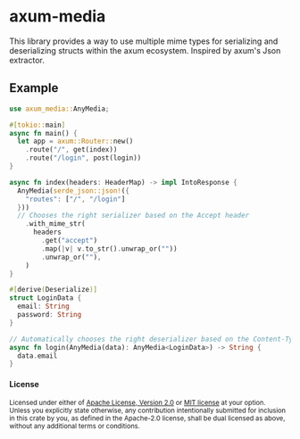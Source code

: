 # axum-media

This library provides a way to use multiple mime types for serializing and
deserializing structs within the axum ecosystem. Inspired by axum's Json
extractor.

## Example

```rs
use axum_media::AnyMedia;

#[tokio::main]
async fn main() {
  let app = axum::Router::new()
    .route("/", get(index))
    .route("/login", post(login))
}

async fn index(headers: HeaderMap) -> impl IntoResponse {
  AnyMedia(serde_json::json!({
    "routes": ["/", "/login"]
  }))
  // Chooses the right serializer based on the Accept header
    .with_mime_str(
      headers
        .get("accept")
        .map(|v| v.to_str().unwrap_or(""))
        .unwrap_or(""),
    )
}

#[derive(Deserialize)]
struct LoginData {
  email: String
  password: String
}

// Automatically chooses the right deserializer based on the Content-Type header
async fn login(AnyMedia(data): AnyMedia<LoginData>) -> String {
  data.email
}

```

#### License

<sup>
Licensed under either of <a href="LICENSE-APACHE">Apache License, Version
2.0</a> or <a href="LICENSE-MIT">MIT license</a> at your option.
</sup>

<br>

<sub>
Unless you explicitly state otherwise, any contribution intentionally submitted
for inclusion in this crate by you, as defined in the Apache-2.0 license, shall
be dual licensed as above, without any additional terms or conditions.
</sub>
